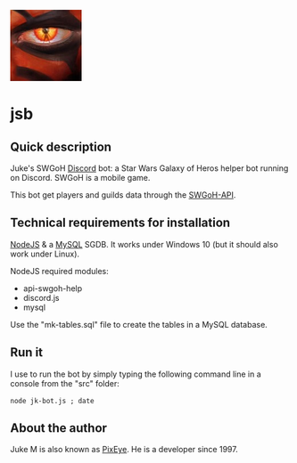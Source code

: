 ![Logo of JsB](Assets/Maul-s-eye_128x128.jpg)

# jsb

## Quick description

Juke's SWGoH [Discord](https://discordapp.com/) bot: a Star Wars Galaxy of Heros helper bot running on Discord. SWGoH is a mobile game.

This bot get players and guilds data through the [SWGoH-API](https://api.swgoh.help/).

## Technical requirements for installation

[NodeJS](https://nodejs.org/en/) & a [MySQL](https://dev.mysql.com/) SGDB.
It works under Windows 10 (but it should also work under Linux).

NodeJS required modules:

* api-swgoh-help
* discord.js
* mysql

Use the "mk-tables.sql" file to create the tables in a MySQL database.

## Run it

I use to run the bot by simply typing the following command line in a console from the "src" folder:

    node jk-bot.js ; date

## About the author

Juke M is also known as [PixEye](http://pixeye.net). He is a developer since 1997.